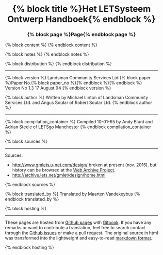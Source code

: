 <center><h1>{% block title %}Het LETSysteem Ontwerp Handboek{% endblock %}</h1></center>
<center><h3>{% block page %}Page{% endblock page %}</h3></center>

{% block content %}
{% endblock content %}

{% block notes %}
{% endblock notes %}

{% block distribution %}
{% endblock distribution %}

---

{% block version %}
Landsman Community Services Ltd {% block paper %}Paper No.{% block paper_no %}{% endblock %}{% endblock %} Version No 1.3 17 August 94
{% endblock version %}

{% block author %}
Written by Michael Linton of Landsman Community Services Ltd. and Angus Soutar of Robert Soutar Ltd.
{% endblock author %}

---

{% block compilation_container %}
Compiled 10-01-95 by Andy Blunt and Adrian Steele of LETSgo Manchester
{% endblock compilation_container %}

{% block sources %}

---

Sources:

* http://www.gmlets.u-net.com/design/ broken at present (nov. 2016), but history can be browsed at the [Web Archive Project](https://web.archive.org/web/20130510203518/http://www.gmlets.u-net.com/design/).
* http://archive.lets.net/gmlet/design/home.html

{% endblock sources %}

{% block translated_by %}
Translated by Maarten Vandekeybus
{% endblock translated_by %}

{% block hosting %}

---

These pages are hosted from [Github pages](https://github.com/eeemarv/letsystem-design-manual) with [Gitbook](https://www.gitbook.com/).
If you have any remarks or want to contribute a translation, feel free to search contact through the [Github issues](https://github.com/eeemarv/letsystem-design-manual/issues) or make a pull request.
The original source in html was transformed into the lightweight and easy-to-read [markdown format](https://guides.github.com/features/mastering-markdown/).

{% endblock hosting %}

